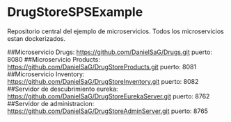 # DrugStoreSPSExample
Repositorio central del ejemplo de microservicios. Todos los microservicios estan dockerizados. 

##Microservicio Drugs: https://github.com/DanielSaG/Drugs.git puerto: 8080
##Microservicio Products: https://github.com/DanielSaG/DrugStoreProducts.git puerto: 8081
##Microservicio Inventory: https://github.com/DanielSaG/DrugStoreInventory.git puerto: 8082
##Servidor de descubrimiento eureka: https://github.com/DanielSaG/DrugStoreEurekaServer.git puerto: 8762
##Servidor de administracion: https://github.com/DanielSaG/DrugStoreAdminServer.git puerto: 8765
